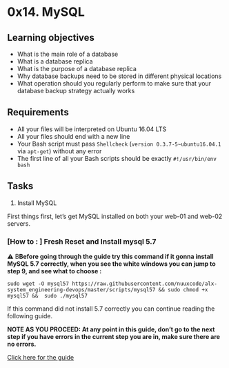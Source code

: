 # 0x14. MySQL
## Learning objectives
- What is the main role of a database
- What is a database replica
- What is the purpose of a database replica
- Why database backups need to be stored in different physical locations
- What operation should you regularly perform to make sure that your database backup strategy actually works
## Requirements
- All your files will be interpreted on Ubuntu 16.04 LTS
- All your files should end with a new line
- Your Bash script must pass `Shellcheck` (`version 0.3.7-5~ubuntu16.04.1` via `apt-get`) without any error
- The first line of all your Bash scripts should be exactly `#!/usr/bin/env bash`
## Tasks
1. Install MySQL

First things first, let’s get MySQL installed on both your web-01 and web-02 servers.

### [How to : ] Fresh Reset and Install mysql 5.7

⚠️ B**Before going through the guide try this command if it gonna install MySQL 5.7 correctly, when you see the white windows you can jump to step 9, and see what to choose :**
```
sudo wget -O mysql57 https://raw.githubusercontent.com/nuuxcode/alx-system_engineering-devops/master/scripts/mysql57 && sudo chmod +x mysql57 &&  sudo ./mysql57
```
If this command did not install 5.7 correctly you can continue reading the following guide.

**NOTE AS YOU PROCEED: At any point in this guide, don’t go to the next step if you have errors in the current step you are in, make sure there are no errors.**

[Click here for the guide](https://docs.google.com/document/d/1btVRofXP75Cj90_xq2x8AmzuMPOKq6D_Dt_SCDD6GrU/edit#heading=h.nu0sqigqw1o9)


